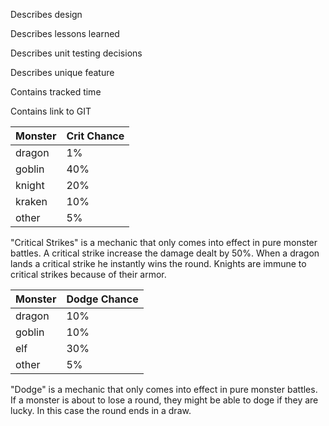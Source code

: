Describes design

Describes lessons learned

Describes unit testing decisions

Describes unique feature

Contains tracked time

Contains link to GIT

| Monster | Crit Chance |
|---------|-------------|
| dragon  | 1%          |
| goblin  | 40%         |
| knight  | 20%         |
| kraken  | 10%         |
| other   | 5%          |

"Critical Strikes" is a mechanic that only comes into effect in pure monster battles.
A critical strike increase the damage dealt by 50%. 
When a dragon lands a critical strike he instantly wins the round.
Knights are immune to critical strikes because of their armor.


| Monster | Dodge Chance |
|---------|--------------|
| dragon  | 10%          |
| goblin  | 10%          |
| elf     | 30%          |
| other   | 5%           |

"Dodge" is a mechanic that only comes into effect in pure monster battles.
If a monster is about to lose a round, they might be able to doge if they are lucky.
In this case the round ends in a draw.
